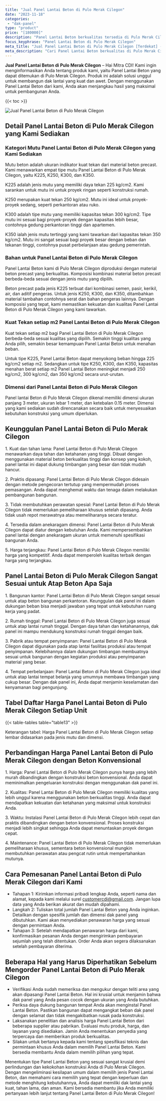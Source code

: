 ```yaml
---
title: "Jual Panel Lantai Beton di Pulo Merak Cilegon"
date: "2023-11-18"
categories:
 - "dak-panel"
type: "product"
price: "[180000]"
description: "Panel Lantai Beton berkualitas tersedia di Pulo Merak Cilegon. Solusi ideal untuk proyek konstruksi dengan kualitas unggul, Panel Lantai Beton memberikan kekuatan maksimal untuk proyek pembangunan. Konsultasi gratis."
focus_keyphrase: "Panel Lantai Beton di Pulo Merak Cilegon"
meta_title: "Jual Panel Lantai Beton di Pulo Merak Cilegon [Terdekat] - CDI"
meta_description: "Cari Panel Lantai Beton berkualitas di Pulo Merak Cilegon?. Tersedia Panel Lantai Beton premium untuk pembangunan. Harga terbaik hanya di sini."
---
```


**Jual Panel Lantai Beton di Pulo Merak Cilegon** – Hai Mitra CDI! Kami ingin menginformasikan Anda tentang produk kami, yaitu Panel Lantai Beton yang dapat ditemukan di Pulo Merak Cilegon. Produk ini adalah solusi unggul untuk membangun dak lantai yang kuat dan awet. Dengan menggunakan Panel Lantai Beton dari kami, Anda akan menjangkau hasil yang maksimal untuk pembangunan Anda.

{{< toc >}}

![Jual Panel Lantai Beton di Pulo Merak Cilegon](/images/dak-panel/dak-panel-17.jpg)

## Detail Panel Lantai Beton di Pulo Merak Cilegon yang Kami Sediakan

### Kategori Mutu Panel Lantai Beton di Pulo Merak Cilegon yang Kami Sediakan

Mutu beton adalah ukuran indikator kuat tekan dari material beton precast. Kami menawarkan empat tipe mutu Panel Lantai Beton di Pulo Merak Cilegon, yaitu K225, K250, K300, dan K350.

K225 adalah jenis mutu yang memiliki daya tekan 225 kg/cm2. Kami sarankan untuk mutu ini untuk proyek ringan seperti konstruksi rumah.

K250 merupakan kuat tekan 250 kg/cm2. Mutu ini ideal untuk proyek-proyek sedang, seperti perkantoran atau ruko.

K300 adalah tipe mutu yang memiliki kapasitas tekan 300 kg/cm2. Tipe mutu ini sesuai bagi proyek-proyek dengan kapasitas lebih besar, contohnya gedung perkantoran tinggi dan apartemen.

K350 ialah jenis mutu tertinggi yang kami tawarkan dari kapasitas tekan 350 kg/cm2. Mutu ini sangat sesuai bagi proyek besar dengan beban dan tekanan tinggi, contohnya pusat perbelanjaan atau gedung pemerintah.

### Bahan untuk Panel Lantai Beton di Pulo Merak Cilegon

Panel Lantai Beton kami di Pulo Merak Cilegon diproduksi dengan material beton precast yang berkualitas. Komposisi kombinasi material beton precast berbeda-beda sesuai dengan jenis mutu yang dipilih.

Beton precast pada jenis K225 terbuat dari kombinasi semen, pasir, kerikil, air, dan aditif pengeras. Untuk jenis K250, K300, dan K350, ditambahkan material tambahan contohnya serat dan bahan pengeras lainnya. Dengan komposisi yang tepat, kami memastikan kekuatan dan kualitas Panel Lantai Beton di Pulo Merak Cilegon yang kami tawarkan.

### Kuat Tekan setiap m2 Panel Lantai Beton di Pulo Merak Cilegon

Kuat tekan setiap m2 bagi Panel Lantai Beton di Pulo Merak Cilegon berbeda-beda sesuai kualitas yang dipilih. Semakin tinggi kualitas yang Anda pilih, semakin besar kemampuan Panel Lantai Beton untuk menahan beban.

Untuk tipe K225, Panel Lantai Beton dapat menyokong beban hingga 225 kg/cm2 setiap m2. Sedangkan untuk tipe K250, K300, dan K350, kapasitas menahan berat setiap m2 Panel Lantai Beton meningkat menjadi 250 kg/cm2, 300 kg/cm2, dan 350 kg/cm2 secara urut-urutan.

### Dimensi dari Panel Lantai Beton di Pulo Merak Cilegon

Panel lantai Beton di Pulo Merak Cilegon dikenal memiliki dimensi ukuran panjang 3 meter, ukuran lebar 1 meter, dan ketebalan 0.15 meter. Dimensi yang kami sediakan sudah direncanakan secara baik untuk menyesuaikan kebutuhan konstruksi yang umum diperlukan.

## Keunggulan Panel Lantai Beton di Pulo Merak Cilegon

1\.  Kuat dan tahan lama: Panel Lantai Beton di Pulo Merak Cilegon menawarkan daya tahan dan ketahanan yang tinggi. Dibuat dengan menggunakan material beton berkualitas tinggi dan konsep yang kokoh, panel lantai ini dapat dukung timbangan yang besar dan tidak mudah hancur.

2\.  Praktis dipasang: Panel Lantai Beton di Pulo Merak Cilegon didesain dengan metode pengecoran tertutup yang mempermudah proses pemasangan. Anda dapat menghemat waktu dan tenaga dalam melakukan pembangunan bangunan.

3\.  Tidak membutuhkan perawatan spesial: Panel Lantai Beton di Pulo Merak Cilegon tidak memerlukan pemeliharaan khusus setelah dipasang. Anda tidak usah repot merawatnya atau memeliharanya secara teratur.

4\.  Tersedia dalam anekaragam dimensi: Panel Lantai Beton di Pulo Merak Cilegon dapat diatur dengan kebutuhan Anda. Kami mempersembahkan panel lantai dengan anekaragam ukuran untuk memenuhi spesifikasi bangunan Anda.

5\.  Harga terjangkau: Panel Lantai Beton di Pulo Merak Cilegon memiliki harga yang kompetitif. Anda dapat memperoleh kualitas terbaik dengan harga yang terjangkau.

## Panel Lantai Beton di Pulo Merak Cilegon Sangat Sesuai untuk Atap Beton Apa Saja

1\.  Bangunan kantor: Panel Lantai Beton di Pulo Merak Cilegon sangat sesuai untuk atap beton bangunan perkantoran. Keunggulan dak panel ini dalam dukungan beban bisa menjadi jawaban yang tepat untuk kebutuhan ruang kerja yang padat.

2\.  Rumah tinggal: Panel Lantai Beton di Pulo Merak Cilegon juga sesuai untuk atap lantai rumah tinggal. Dengan daya tahan dan ketahanannya, dak panel ini mampu mendukung konstruksi rumah tinggal dengan baik.

3\.  Pabrik atau tempat penyimpanan: Panel Lantai Beton di Pulo Merak Cilegon dapat digunakan pada atap lantai fasilitas produksi atau tempat penyimpanan. Kelebihannya dalam dukungan timbangan membuatnya sesuai untuk bangunan dengan kegiatan produksi atau penyimpanan material yang besar.

4\.  Tempat perbelanjaan: Panel Lantai Beton di Pulo Merak Cilegon juga ideal untuk atap lantai tempat belanja yang umumnya membawa timbangan yang cukup besar. Dengan dak panel ini, Anda dapat menjamin keselamatan dan kenyamanan bagi pengunjung.

## Tabel Daftar Harga Panel Lantai Beton di Pulo Merak Cilegon Setiap Unit

{{< table-tables table="table13" >}}

Keterangan tabel: Harga Panel Lantai Beton di Pulo Merak Cilegon setiap lembar didasarkan pada jenis mutu dan dimensi.

## Perbandingan Harga Panel Lantai Beton di Pulo Merak Cilegon dengan Beton Konvensional

1\.  Harga: Panel Lantai Beton di Pulo Merak Cilegon punya harga yang lebih murah dibandingkan dengan konstruksi beton konvensional. Anda dapat meminimalkan pengeluaran konstruksi dengan menggunakan dak panel ini.

2\.  Kualitas: Panel Lantai Beton di Pulo Merak Cilegon memiliki kualitas yang lebih unggul karena menggunakan beton berkualitas tinggi. Anda dapat mendapatkan kekuatan dan ketahanan yang maksimal untuk konstruksi Anda.

3\.  Waktu: Instalasi Panel Lantai Beton di Pulo Merak Cilegon lebih cepat dan praktis dibandingkan dengan beton konvensional. Proses konstruksi menjadi lebih singkat sehingga Anda dapat menuntaskan proyek dengan cepat.

4\.  Maintenance: Panel Lantai Beton di Pulo Merak Cilegon tidak memerlukan pemeliharaan khusus, sementara beton konvensional mungkin membutuhkan perawatan atau pengcat rutin untuk mempertahankan mutunya.

## Cara Pemesanan Panel Lantai Beton di Pulo Merak Cilegon dari Kami

*   Tahapan 1: Kirimkan informasi pribadi lengkap Anda, seperti nama dan alamat, kepada kami melalui surel customercdi@gmail.com. Jangan lupa data yang Anda berikan akurat dan mudah dipahami.
*   Langkah 2: Tuliskan total jumlah Panel Lantai Beton yang Anda inginkan. Detailkan dengan spesifik jumlah dan dimensi dak panel yang dibutuhkan. Kami akan menyediakan penawaran harga yang sesuai dengan permintaan Anda.
*   Tahapan 3: Setelah mendapatkan penawaran harga dari kami, konfirmasikan pesanan Anda dengan mengirimkan pembayaran sejumlah yang telah ditentukan. Order Anda akan segera dilaksanakan setelah pembayaran diterima.

## Beberapa Hal yang Harus Diperhatikan Sebelum Mengorder Panel Lantai Beton di Pulo Merak Cilegon

*   Verifikasi Anda sudah memeriksa dan mengukur dengan teliti area yang akan dipasangi Panel Lantai Beton. Hal ini krusial untuk menjamin bahwa dak panel yang Anda pesan cocok dengan ukuran yang Anda butuhkan.
*   Periksa daya dukung bangunan tempat Anda akan menginstal Panel Lantai Beton. Pastikan bangunan dapat mengangkat beban dak panel dengan selamat dan tidak mengakibatkan rusak pada konstruksi.
*   Laksanakan penelitian dan analisis harga Panel Lantai Beton dari beberapa supplier atau pabrikan. Evaluasi mutu produk, harga, dan layanan yang disediakan. Jamin Anda menentukan penyedia yang terpercaya dan memberikan produk berkualitas.
*   Silakan untuk bertanya kepada kami tentang spesifikasi teknis dan permintaan khusus Anda dalam memilih Panel Lantai Beton. Kami bersedia membantu Anda dalam memilih pilihan yang tepat.

Menentukan tipe Panel Lantai Beton yang sesuai sangat krusial demi perlindungan dan kekokohan konstruksi Anda di Pulo Merak Cilegon. Dengan mengeliminasi kesilapan umum dalam memilih jenis Panel Lantai Beton, dan memahami cara memilih yang tepat dengan keperluan dan metode menghitung kebutuhannya, Anda dapat memiliki dak lantai yang kuat, tahan lama, dan aman. Kami bersedia membantu jika Anda memiliki pertanyaan lebih lanjut tentang Panel Lantai Beton di Pulo Merak Cilegon!